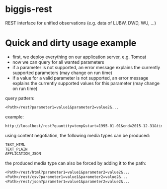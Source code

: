 # biggis-rest

REST interface for unified observations (e.g. data of LUBW, DWD, WU, ...)

# Quick and dirty usage example

* first, we deploy everything on our application server, e.g. Tomcat
* now we can query for all wanted parameters
* if a parameter is not supported, an error message explains the currently supported parameters (may change on run time)
* if a value for a valid parameter is not supported, an error message explains the currently supported values for this parameter (may change on run time)

query pattern:

``` txt
<Path>/rest?parameter1=value1&parameter2=value2&...
```

example:

``` txt
http://localhost/rest?quantity=temp&start=1995-01-01&end=2015-12-31&timeFormat=iso8601&placeFormat=gausskrueger&limit=100&offset=100
```

using content negotiation, the following media types can be produced:

``` txt
TEXT_HTML
TEXT_PLAIN
APPLICATION_JSON
```

the produced media type can also be forced by adding it to the path:

``` txt
<Path>/rest/html?parameter1=value1&parameter2=value2&...
<Path>/rest/csv?parameter1=value1&parameter2=value2&...
<Path>/rest/json?parameter1=value1&parameter2=value2&...
```

